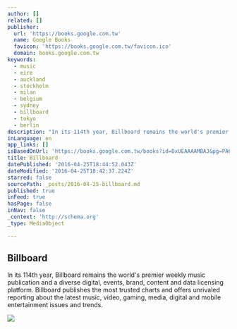 ```yaml
---
author: []
related: []
publisher:
  url: 'https://books.google.com.tw'
  name: Google Books
  favicon: 'https://books.google.com.tw/favicon.ico'
  domain: books.google.com.tw
keywords:
  - music
  - eire
  - auckland
  - stockholm
  - milan
  - belgium
  - sydney
  - billboard
  - tokyo
  - berlin
description: "In its 114th year, Billboard remains the world's premier weekly music publication and a diverse digital, events, brand, content and data licensing platform. Billboard publishes the most trusted charts and offers unrivaled reporting about the latest music, video, gaming, media, digital and mobile entertainment issues and trends."
inLanguage: en
app_links: []
isBasedOnUrl: 'https://books.google.com.tw/books?id=DxUEAAAAMBAJ&pg=PA63&lpg=PA63&dq=urban+xchange+singapore&source=bl&ots=_0SA3e8-Di&sig=-P2k_9mHczaQGv6Dgmz-4eJzUvc&hl=en&sa=X&ved=0ahUKEwjDx6W3uKrMAhVBt5QKHbpwBWs4ChDoAQguMAQ#v=onepage&q=urban%20xchange%20singapore&f=false'
title: Billboard
datePublished: '2016-04-25T18:44:52.043Z'
dateModified: '2016-04-25T18:42:37.224Z'
starred: false
sourcePath: _posts/2016-04-25-billboard.md
published: true
inFeed: true
hasPage: false
inNav: false
_context: 'http://schema.org'
_type: MediaObject

---
```

<article style=""><h1>Billboard</h1><p>In its 114th year, Billboard remains the world's premier weekly music publication and a diverse digital, events, brand, content and data licensing platform. Billboard publishes the most trusted charts and offers unrivaled reporting about the latest music, video, gaming, media, digital and mobile entertainment issues and trends.</p><img src="https://books.google.com.tw/books/content?id=DxUEAAAAMBAJ&amp;printsec=frontcover&amp;img=1&amp;zoom=1&amp;edge=curl&amp;imgtk=AFLRE71E1RXHZYEpgj9X0B9r99m4wKFy55MuJv5ltnK0-FIGkyISqpGF-liwFQOyVdGrZHwv9XlGZOBtjI8JQK_W1bcy1Ne7qHPRdB-xuKJjK42InW2WB0mva-oUYqwDjV3Ypz1QzbLx" /></article>